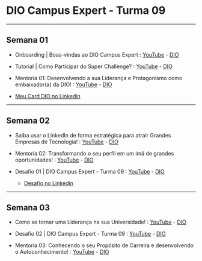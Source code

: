 # DIO Campus Expert - Turma 09

--- 

## Semana 01

* Onboarding | Boas-vindas ao DIO Campus Expert : [YouTube](https://www.youtube.com/watch?v=iLD3koJ3aoM) - [DIO](https://web.dio.me/lives/onboarding-boas-vindas-ao-dio-campus-expert/learning/null?back=/track/dio-campus-expert-turma-09&tab=undefined&moduleId=undefined)

* Tutorial | Como Participar do Super Challenge? : [YouTube](https://www.youtube.com/watch?v=s0MBGr6OwTc) - [DIO](https://web.dio.me/lives/tutorial-como-participar-do-super-challenge?back=/track/dio-campus-expert-turma-09)

* Mentoria 01: Desenvolvendo a sua Liderança e Protagonismo como embaixador(a) da DIO! : [YouTube](https://www.youtube.com/watch?v=0rclFcALPDA) - [DIO](https://web.dio.me/lives/mentoria-01-desenvolvendo-a-sua-lideranca-e-protagonismo-como-embaixadora-da-dio?back=/track/dio-campus-expert-turma-09)

* [Meu Card DIO no Linkedin](https://www.linkedin.com/posts/lelebertoldi_eusoudiocampusexpert-activity-7226619750066323456-n-LJ?utm_source=share&utm_medium=member_desktop)

---

## Semana 02

* Saiba usar o LinkedIn de forma estratégica para atrair Grandes Empresas de Tecnologia! : [YouTube](https://www.youtube.com/watch?v=zchtb_s5MmU) - [DIO](https://web.dio.me/lives/saiba-usar-o-linkedin-de-forma-estrategica-para-atrair-grandes-empresas-de-tecnologia-2?back=/track/dio-campus-expert-turma-09)

* Mentoria 02: Transformando o seu perfil em um imã de grandes oportunidades! : [YouTube](https://www.youtube.com/watch?v=GivMfPWqOgs) - [DIO](https://web.dio.me/lives/mentoria-02-transformando-o-seu-perfil-em-um-ima-de-grandes-oportunidades?back=/track/dio-campus-expert-turma-09)

* Desafio 01 | DIO Campus Expert - Turma 09 : [YouTube](https://www.youtube.com/watch?v=bka5Lck9I7M) - [DIO](https://web.dio.me/lives/desafio-01-dio-campus-expert-turma-09)
  * [Desafio no Linkedin](https://www.linkedin.com/feed/update/urn:li:activity:7229206090775728128/)

---

## Semana 03

* Como se tornar uma Liderança na sua Universidade! : [YouTube](https://www.youtube.com/watch?v=PWNQYtshz1M) - [DIO](https://web.dio.me/lives/como-se-tornar-uma-lideranca-na-sua-universidade-2?back=/track/5738a8a6-f6fc-43f9-919d-503ff392be2f)

* Desafio 02 | DIO Campus Expert - Turma 09 : [YouTube](https://www.youtube.com/watch?v=FZesSVnOz0c) - [DIO](https://web.dio.me/lives/desafio-02-dio-campus-expert-turma-09?back=/track/5738a8a6-f6fc-43f9-919d-503ff392be2f)

* Mentoria 03: Conhecendo o seu Propósito de Carreira e desenvolvendo o Autoconhecimento! : [YouTube](https://www.youtube.com/watch?v=v__oo1BHmfU) - [DIO](https://web.dio.me/lives/mentoria-03-conhecendo-o-seu-proposito-de-carreira-e-desenvolvendo-o-autoconhecimento?back=/track/5738a8a6-f6fc-43f9-919d-503ff392be2f)












